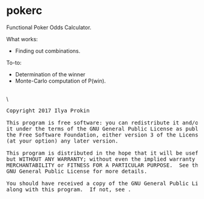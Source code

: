# pokerc

Functional Poker Odds Calculator.

What works:
* Finding out combinations.

To-to:
* Determination of the winner
* Monte-Carlo computation of P(win).


\
\

<pre>
Copyright 2017 Ilya Prokin

This program is free software: you can redistribute it and/or modify
it under the terms of the GNU General Public License as published by
the Free Software Foundation, either version 3 of the License, or
(at your option) any later version.

This program is distributed in the hope that it will be useful,
but WITHOUT ANY WARRANTY; without even the implied warranty of
MERCHANTABILITY or FITNESS FOR A PARTICULAR PURPOSE.  See the
GNU General Public License for more details.

You should have received a copy of the GNU General Public License
along with this program.  If not, see <http://www.gnu.org/licenses/>.
</pre>
